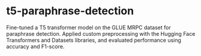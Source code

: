 # t5-paraphrase-detection
Fine-tuned a T5 transformer model on the GLUE MRPC dataset for paraphrase detection. Applied custom preprocessing with the Hugging Face Transformers and Datasets libraries, and evaluated performance using accuracy and F1-score.
